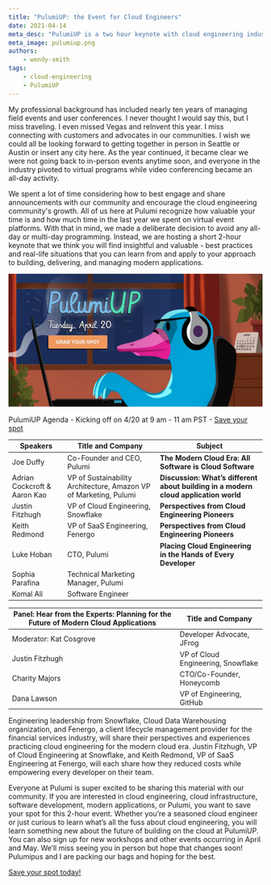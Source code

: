 ```yaml
---
title: "PulumiUP: the Event for Cloud Engineers"
date: 2021-04-14
meta_desc: "PulumiUP is a two hour keynote with cloud engineering industry leaders Adrian Cockcroft, VP of Sustainability Engineering at Amazon, Justin Fitzhugh, VP of Cloud Engineering at Snowflake, Keith Redmond, VP of SaaS Engineering at Fenergo."
meta_image: pulumiup.png
authors:
    - wendy-smith
tags:
    - cloud-engineering
    - PulumiUP
---
```


My professional background has included nearly ten years of managing field events and user conferences. I never thought I would say this, but I miss traveling. I even missed Vegas and reInvent this year. I miss connecting with customers and advocates in our communities. I wish we could all be looking forward to getting together in person in Seattle or Austin or insert any city here. As the year continued, it became clear we were not going back to in-person events anytime soon, and everyone in the industry pivoted to virtual programs while video conferencing became an all-day activity.

<!--more-->

We spent a lot of time considering how to best engage and share announcements with our community and encourage the cloud engineering community's growth. All of us here at Pulumi recognize how valuable your time is and how much time in the last year we spent on virtual event platforms. With that in mind, we made a deliberate decision to avoid any all-day or multi-day programming. Instead, we are hosting a short 2-hour keynote that we think you will find insightful and valuable - best practices and real-life situations that you can learn from and apply to your approach to building, delivering, and managing modern applications.

![PulumiUP](pulumiup.png)

PulumiUP Agenda - Kicking off on 4/20 at 9 am - 11 am PST - [Save your spot](https://www.pulumi.com/pulumi-up/)

| **Speakers** | **Title and Company** | **Subject** |
| - | - |- |
| Joe Duffy | Co-Founder and CEO, Pulumi | **The Modern Cloud Era: All Software is Cloud Software** |
|Adrian Cockcroft & Aaron Kao                | VP of Sustainability Architecture, Amazon VP of Marketing, Pulumi | **Discussion: What’s different about building in a modern cloud application world** |
| Justin Fitzhugh | VP of Cloud Engineering, Snowflake | **Perspectives from Cloud Engineering Pioneers** |
| Keith Redmond | VP of SaaS Engineering, Fenergo | **Perspectives from Cloud Engineering Pioneers** |
| Luke Hoban | CTO, Pulumi | **Placing Cloud Engineering in the Hands of Every Developer** |
| Sophia Parafina | Technical Marketing Manager, Pulumi|
| Komal Ali | Software Engineer |

| **Panel: Hear from the Experts: Planning for the Future of Modern Cloud Applications** | **Title and Company** |
|- | - |
| Moderator: Kat Cosgrove | Developer Advocate, JFrog |
| Justin Fitzhugh | VP of Cloud Engineering, Snowflake |
| Charity Majors |  CTO/Co-Founder, Honeycomb |
| Dana Lawson |  VP of Engineering, GitHub  |

Engineering leadership from Snowflake, Cloud Data Warehousing organization, and Fenergo, a client lifecycle management provider for the financial services industry, will share their perspectives and experiences practicing cloud engineering for the modern cloud era. Justin Fitzhugh, VP of Cloud Engineering at Snowflake, and Keith Redmond, VP of SaaS Engineering at Fenergo, will each share how they reduced costs while empowering every developer on their team.

Everyone at Pulumi is super excited to be sharing this material with our community. If you are interested in cloud engineering, cloud infrastructure, software development, modern applications, or Pulumi, you want to save your spot for this 2-hour event. Whether you’re a seasoned cloud engineer or just curious to learn what’s all the fuss about cloud engineering, you will learn something new about the future of building on the cloud at PulumiUP. You can also sign up for new workshops and other events occurring in April and May. We’ll miss seeing you in person but hope that changes soon! Pulumipus and I are packing our bags and hoping for the best.

[Save your spot today!](https://www.pulumi.com/pulumi-up/)
